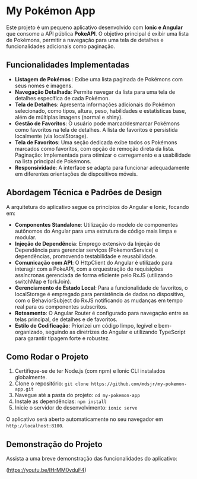 # My Pokémon App

Este projeto é um pequeno aplicativo desenvolvido com **Ionic e Angular** que consome a API pública **PokeAPI**. O objetivo principal é exibir uma lista de Pokémons, permitir a navegação para uma tela de detalhes e funcionalidades adicionais como paginação.

## Funcionalidades Implementadas

- **Listagem de Pokémos** : Exibe uma lista paginada de Pokémons com seus nomes e imagens.
- **Navegação Detalhada**: Permite navegar da lista para uma tela de detalhes específica de cada Pokémon.
- **Tela de Detalhes**: Apresenta informações adicionais do Pokémon selecionado, como tipos, altura, peso, habilidades e estatísticas base, além de múltiplas imagens (normal e shiny).
- **Gestão de Favoritos**: O usuário pode marcar/desmarcar Pokémons como favoritos na tela de detalhes. A lista de favoritos é persistida localmente (via localStorage).
- **Tela de Favoritos**: Uma seção dedicada exibe todos os Pokémons marcados como favoritos, com opção de remoção direta da lista.
  Paginação: Implementada para otimizar o carregamento e a usabilidade na lista principal de Pokémons.
- **Responsividade**: A interface se adapta para funcionar adequadamente em diferentes orientações de dispositivos móveis.

## Abordagem Técnica e Padrões de Design

A arquitetura do aplicativo segue os princípios do Angular e Ionic, focando em:

- **Componentes Standalone**: Utilização do modelo de componentes autônomos do Angular para uma estrutura de código mais limpa e modular.
- **Injeção de Dependência**: Emprego extensivo da Injeção de Dependência para gerenciar serviços (PokemonService) e dependências, promovendo testabilidade e reusabilidade.
- **Comunicação com API**: O HttpClient do Angular é utilizado para interagir com a PokeAPI, com a orquestração de requisições assíncronas gerenciada de forma eficiente pelo RxJS (utilizando switchMap e forkJoin).
- **Gerenciamento de Estado Local**: Para a funcionalidade de favoritos, o localStorage é empregado para persistência de dados no dispositivo, com o BehaviorSubject do RxJS notificando as mudanças em tempo real para os componentes subscritos.
- **Roteamento**: O Angular Router é configurado para navegação entre as telas principal, de detalhes e de favoritos.
- **Estilo de Codificação**: Priorizei um código limpo, legível e bem-organizado, seguindo as diretrizes do Angular e utilizando TypeScript para garantir tipagem forte e robustez.

## Como Rodar o Projeto

1.  Certifique-se de ter Node.js (com npm) e Ionic CLI instalados globalmente.
2.  Clone o repositório: `git clone https://github.com/mdsjr/my-pokemon-app.git`
3.  Navegue até a pasta do projeto: `cd my-pokemon-app`
4.  Instale as dependências: `npm install`
5.  Inicie o servidor de desenvolvimento: `ionic serve`

O aplicativo será aberto automaticamente no seu navegador em `http://localhost:8100`.

## Demonstração do Projeto

Assista a uma breve demonstração das funcionalidades do aplicativo:

(https://youtu.be/IHrMM0vduF4)
